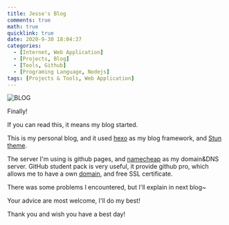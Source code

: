```yaml
---
title: Jesse's Blog
comments: true
math: true
quicklink: true
date: 2020-9-30 18:04:37
categories: 
  - [Internet, Web Application]
  - [Projects, Blog]
  - [Tools, Github]
  - [Programing Language, Nodejs]
tags: [Projects & Tools, Web Application]
---
```


![BLOG](/images/BLOG.png)

Finally!

If you can read this, it means my blog started.

<!-- more -->

This is my personal blog, and it used [hexo](https://github.com/hexojs/hexo) as my blog framework, and [Stun theme](https://github.com/liuyib/hexo-theme-stun/blob/master/README_en-US.md).

The server I'm using is github pages, and [namecheap](https://www.namecheap.com/) as my domain&DNS server. GitHub student pack is very useful, it provide github pro, which allows me to have a own [domain](https://jessse.me), and free SSL certificate.

There was some problems I encountered, but I'll explain in next blog~



Your advice are most welcome, I'll do my best!



Thank you and wish you have a best day!
